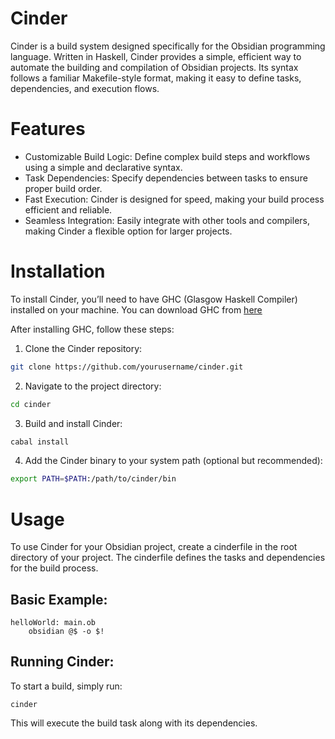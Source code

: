 # Cinder

Cinder is a build system designed specifically for the Obsidian programming language. Written in Haskell, Cinder provides a simple, efficient way to automate the building and compilation of Obsidian projects. Its syntax follows a familiar Makefile-style format, making it easy to define tasks, dependencies, and execution flows.

# Features

- Customizable Build Logic: Define complex build steps and workflows using a simple and declarative syntax.
- Task Dependencies: Specify dependencies between tasks to ensure proper build order.
- Fast Execution: Cinder is designed for speed, making your build process efficient and reliable.
- Seamless Integration: Easily integrate with other tools and compilers, making Cinder a flexible option for larger projects.

# Installation

To install Cinder, you’ll need to have GHC (Glasgow Haskell Compiler) installed on your machine. You can download GHC from [here](https://www.haskell.org/ghcup/install/)

After installing GHC, follow these steps:
1. Clone the Cinder repository:
```bash
git clone https://github.com/yourusername/cinder.git
```
2. Navigate to the project directory:
```bash
cd cinder
```
3. Build and install Cinder:
```bash
cabal install
```
4. Add the Cinder binary to your system path (optional but recommended):
```bash
export PATH=$PATH:/path/to/cinder/bin
```

# Usage
To use Cinder for your Obsidian project, create a cinderfile in the root directory of your project. The cinderfile defines the tasks and dependencies for the build process.

## Basic Example:
```
helloWorld: main.ob
    obsidian @$ -o $!
```

## Running Cinder:

To start a build, simply run:
```
cinder
```
This will execute the build task along with its dependencies.